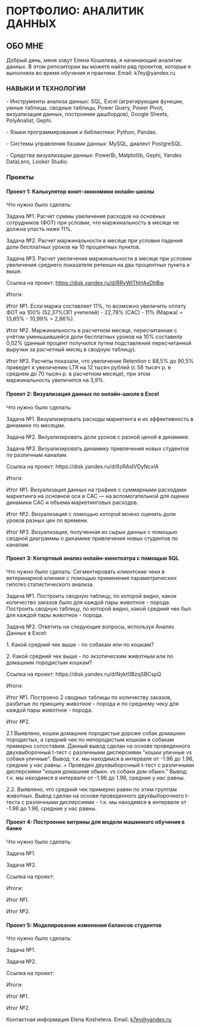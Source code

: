 <h1>ПОРТФОЛИО: АНАЛИТИК ДАННЫХ</h1>
<h2>ОБО МНЕ </h2>
Добрый день, меня зовут Елена Кошелева, я начинающий аналитик данных.
В этом репозитории вы можете найти ряд проектов, которые я выполняла во время обучения и практики. Email: k7ey@yandex.ru

<h3>НАВЫКИ И ТЕХНОЛОГИИ</h3>
<p>- Инструменты анализа данных: SQL, Excel (агрегирующие функции, умные таблицы, сводные таблицы, Power Query, Power Pivot, визуализация данных, построение дашбордов), Google Sheets, PolyAnalist, Gephi.
<p>- Языки программирования и библиотеки: Python, Pandas.
<p>- Системы управления базами данных: MySQL, диалект PostgreSQL.
<p>- Средства визуализации данных: PowerBi, Matplotlib, Gephi, Yandex DataLens, Looker Studio.

### Проекты

#### Проект 1: Калькулятор юнит-экономики онлайн-школы

Что нужно было сделать:

Задача №1.
Расчет суммы увеличения расходов на основных сотрудников (ФОТ) при условии, что маржинальность в месяце не должна упасть ниже 11%.

Задача №2.
Расчет маржинальности в месяце при условии падения доли бесплатных уроков на 10 процентных пунктов.

Задача №3.
Расчет увеличения маржинальности в месяце при условии увеличения среднего показателя ретеншн на два процентных пункта и выше.

Ссылка на проект: https://disk.yandex.ru/d/RRyWIThHAxDhBw 
<p> Итоги:

<p> Итог №1. Если маржа составляет 11%, то возможно увеличить оплату ФОТ  на 100% (52,37%(ЗП учителей) - 22,78% (САС) - 11% (Маржа) = 13,85% - 10,99% = 2,86%).
<p> Итог №2. Маржинальность в расчетном месяце, пересчитанная с учётом уменьшившейся доли бесплатных уроков на 10% составила 0,02% (данный процент получился путем подставления пересчитанной выручки за расчетный месяц в сводную таблицу). 
<p> Итог №3. Расчеты показали, что увеличение Retention c 88,5% до 90,5% приведет к увеличению LTR на 12 тысяч рублей (с 58 тысяч р. в среднем до 70 тысяч р. в расчетном месяце), при этом маржинальность увеличится на 3,9%.

#### Проект 2: Визуализация данных по онлайн-школе в Excel

<p> Что нужно было сделать:
  
<p> Задача №1. Визуализировать расходы маркетинга и их эффективность в динамике по месяцам.
<p> Задача №2. Визуализировать доли уроков с разной ценой в динамике.
<p> Задача №3. Визуализировать динамику привлечения новых студентов по различным каналам. 

<p> Ссылка на проект: https://disk.yandex.ru/d/6zRAsIVDyNcxIA 
<p> Итоги:

<p> Итог №1. Визуализация данных на графике с суммарными расходами маркетинга на основной оси и CAC — на вспомогательной для оценки динамики CAC и объема маркетинговых расходов.
<p> Итог №2. Визуализация с помощью которой можно оценить доли уроков разных цен по времени.
<p> Итог №3. Визуализация, полученная из сырых данных с помощью сводной диаграммы о динамике привлечения новых студентов по каналам.


#### Проект 3: Когортный анализ онлайн-кинотеатра с помощью SQL

<p> Что нужно было сделать: Сегментировать клиентские чеки в ветеринарной клинике с помощью применения параметрических гипотез статистического анализа.

<p> Задача №1. Построить сводную таблицу, по которой видно, какое количество заказов было для каждой пары животное - порода. Построить сводную таблицу, по которой видно, какой средний чек был для каждой пары животное - порода.
<p> Задача №2. Ответить на следующие вопросы, используя Анализ Данных в Excel:

<p> 1. Какой средний чек выше - по собакам или по кошкам?
<p> 2. Какой средний чек выше - по экзотическим животным или по домашним породистым кошкам?

<p> Ссылка на проект: https://disk.yandex.ru/d/Nykt0BzqSBCspQ

<p> Итоги:

<p> Итог №1. Построено 2 сводных таблицы по количеству заказов, разбитые по принципу животное - порода и по среднему чеку для каждой пары животное - порода.
 
<p> Итог №2. 
<p>    2.1 Выявлено, кошки домашние породистые дороже собак домашних породистых, а средний чек по непородистым кошкам и собакам примерно сопоставим.  Данный вывод сделан на основе проведенного  двухвыборочный t-тест с различными дисперсиями "кошки уличные vs собаки уличные". Вывод: т.к. мы находимся в интервале от -1.96 до 1.96, средние у нас равны. + Проведен  двухвыборочный t-тест с различными дисперсиями "кошки домашние обыкн. vs собаки дом обыкн." Вывод: т.к. мы находимся в интервале от -1.96 до 1.96, средние у нас равны.
<p>    2.2. Выявлено, что средний чек примерно равен по этим группам животных. Вывод сделан на основе проведенного  двухвыборочного t-теста с различными дисперсиями  - т.к. мы находимся в интервале от -1.96 до 1.96, средние у нас равны.


#### Проект 4: Построение витрины для модели машинного обучения в банке

<p> Что нужно было сделать:

<p> Задача №1.
<p> Задача №2.

<p> Ссылка на проект:

<p> Итоги:

<p> Итог №1.
<p> Итог №2.

#### Проект 5: Моделирование изменения балансов студентов

<p> Что нужно было сделать:

<p> Задача №1.
<p> Задача №2.

<p> Ссылка на проект:

<p> Итоги:

<p> Итог №1.
<p> Итог №2.

Контактная информация
Elena Kosheleva. Email: k7ey@yandex.ru


  

<!---
Elena-DAS/Elena-DAS is a ✨ special ✨ repository because its `README.md` (this file) appears on your GitHub profile.
You can click the Preview link to take a look at your changes.
--->
